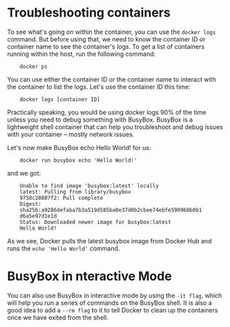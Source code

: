 # Troubleshooting containers
To see what's going on within the container, you can use the `docker logs` command.
But before using that, we need to know the container ID or container name to see the container's logs.
To get a list of containers running within the host, run the following command:
```shell
    docker ps
```
You can use either the container ID or the container name to interact with the container to list the logs. Let's use the container ID this time:
```shell
    docker logs [container ID]
```

Practically speaking, you would be using docker logs 90% of the time unless you need to debug something with BusyBox. BusyBox is a lightweight shell container that can help you troubleshoot and debug issues with your container – mostly network issues.

Let's now make BusyBox echo Hello World! for us:
```shell
    docker run busybox echo 'Hello World!'
```
and we got:
```shell
    Unable to find image 'busybox:latest' locally
    latest: Pulling from library/busybox
    9758c28807f2: Pull complete
    Digest:
    sha256:a9286defaba7b3a519d585ba0e37d0b2cbee74ebfe590960b0b1
    d6a5e97d1e1d
    Status: Downloaded newer image for busybox:latest
    Hello World!
```
As we see, Docker pulls the latest busybox image from Docker Hub and runs the `echo
'Hello World'` command.

# BusyBox in nteractive Mode

You can also use BusyBox in interactive mode by using the `-it flag`, which will help you run a series of commands on the BusyBox shell. It is also a good idea to add a `--rm flag` to it to tell Docker to clean up the containers once we have exited from the shell.

```shell

```